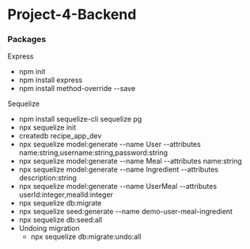 # Project-4-Backend

### Packages

Express
- npm init
- npm install express
- npm install method-override --save

Sequelize
- npm install sequelize-cli sequelize pg
- npx sequelize init
- createdb recipe_app_dev
- npx sequelize model:generate --name User --attributes name:string,username:string,password:string
- npx sequelize model:generate --name Meal --attributes name:string
- npx sequelize model:generate --name Ingredient --attributes description:string
- npx sequelize model:generate --name UserMeal --attributes userId:integer,mealId:integer
- npx sequelize db:migrate
- npx sequelize seed:generate --name demo-user-meal-ingredient
- npx sequelize db:seed:all
- Undoing migration
  * npx sequelize db:migrate:undo:all